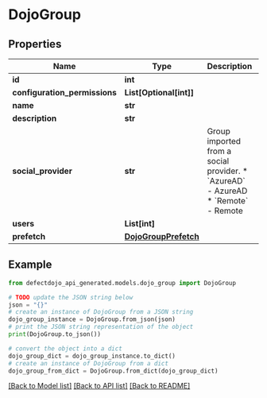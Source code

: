 # DojoGroup


## Properties

Name | Type | Description | Notes
------------ | ------------- | ------------- | -------------
**id** | **int** |  | [readonly] 
**configuration_permissions** | **List[Optional[int]]** |  | [optional] 
**name** | **str** |  | 
**description** | **str** |  | [optional] 
**social_provider** | **str** | Group imported from a social provider.  * &#x60;AzureAD&#x60; - AzureAD * &#x60;Remote&#x60; - Remote | [optional] 
**users** | **List[int]** |  | [readonly] 
**prefetch** | [**DojoGroupPrefetch**](DojoGroupPrefetch.md) |  | [optional] 

## Example

```python
from defectdojo_api_generated.models.dojo_group import DojoGroup

# TODO update the JSON string below
json = "{}"
# create an instance of DojoGroup from a JSON string
dojo_group_instance = DojoGroup.from_json(json)
# print the JSON string representation of the object
print(DojoGroup.to_json())

# convert the object into a dict
dojo_group_dict = dojo_group_instance.to_dict()
# create an instance of DojoGroup from a dict
dojo_group_from_dict = DojoGroup.from_dict(dojo_group_dict)
```
[[Back to Model list]](../README.md#documentation-for-models) [[Back to API list]](../README.md#documentation-for-api-endpoints) [[Back to README]](../README.md)


